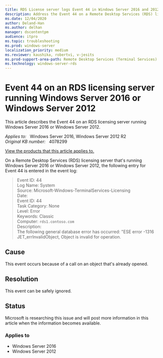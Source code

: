 ```yaml
---
title: RDS License server logs Event 44 in Windows Server 2016 and 2012
description: Address the Event 44 on a Remote Desktop Services (RDS) licensing server that's running Windows Server 2016 and Windows Server 2012.
ms.date: 12/04/2020
author: Deland-Han
ms.author: delhan 
manager: dscontentpm
audience: itpro
ms.topic: troubleshooting
ms.prod: windows-server
localization_priority: medium
ms.reviewer: kaushika, robertvi, v-jesits
ms.prod-support-area-path: Remote Desktop Services (Terminal Services) licensing
ms.technology: windows-server-rds
---
```

# Event 44 on an RDS licensing server running Windows Server 2016 or Windows Server 2012

This article describes the Event 44 on an RDS licensing server running Windows Server 2016 or Windows Server 2012.

_Applies to:_ &nbsp; Windows Server 2016, Windows Server 2012 R2  
_Original KB number:_ &nbsp; 4078299

[View the products that this article applies to.](#applies-to)

On a Remote Desktop Services (RDS) licensing server that's running Windows Server 2016 or Windows Server 2012, the following entry for Event 44 is entered in the event log:
> Event ID: 44  
Log Name: System  
Source: Microsoft-Windows-TerminalServices-Licensing  
Date:  
Event ID: 44  
Task Category: None  
Level: Error  
Keywords: Classic  
Computer: `rds1.contoso.com`  
Description:  
The following general database error has occurred: "ESE error -1316 JET_errInvalidObject, Object is invalid for operation.

## Cause

This event occurs because of a call on an object that's already opened.

## Resolution

This event can be safely ignored.

## Status

Microsoft is researching this issue and will post more information in this article when the information becomes available.

### Applies to

- Windows Server 2016
- Windows Server 2012
